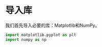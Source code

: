 # 导入库

我们首先导入必要的库：Matplotlib和NumPy。

```python
import matplotlib.pyplot as plt
import numpy as np
```
